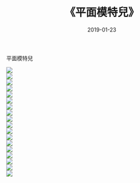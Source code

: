 ﻿---
layout: post
title:  《平面模特兒》
date:   2019-01-23
img: http://img.660000.xyz/Sharelink/唯美/2019/平面模特兒/000.jpg
categories: [美女, 清纯, 唯美]
---

平面模特兒

  ![](http://img.660000.xyz/Sharelink/唯美/2019/平面模特兒/001.jpg) <br> ![](http://img.660000.xyz/Sharelink/唯美/2019/平面模特兒/002.jpg) <br> ![](http://img.660000.xyz/Sharelink/唯美/2019/平面模特兒/003.jpg) <br> ![](http://img.660000.xyz/Sharelink/唯美/2019/平面模特兒/004.jpg) <br> ![](http://img.660000.xyz/Sharelink/唯美/2019/平面模特兒/005.jpg) <br> ![](http://img.660000.xyz/Sharelink/唯美/2019/平面模特兒/006.jpg) <br> ![](http://img.660000.xyz/Sharelink/唯美/2019/平面模特兒/007.jpg) <br> ![](http://img.660000.xyz/Sharelink/唯美/2019/平面模特兒/008.jpg) <br> ![](http://img.660000.xyz/Sharelink/唯美/2019/平面模特兒/009.jpg) <br> ![](http://img.660000.xyz/Sharelink/唯美/2019/平面模特兒/010.jpg) <br> ![](http://img.660000.xyz/Sharelink/唯美/2019/平面模特兒/011.jpg) <br> ![](http://img.660000.xyz/Sharelink/唯美/2019/平面模特兒/012.jpg) <br> ![](http://img.660000.xyz/Sharelink/唯美/2019/平面模特兒/013.jpg) <br> ![](http://img.660000.xyz/Sharelink/唯美/2019/平面模特兒/014.jpg) <br> ![](http://img.660000.xyz/Sharelink/唯美/2019/平面模特兒/015.jpg) <br> ![](http://img.660000.xyz/Sharelink/唯美/2019/平面模特兒/016.jpg) <br> ![](http://img.660000.xyz/Sharelink/唯美/2019/平面模特兒/017.jpg) <br> ![](http://img.660000.xyz/Sharelink/唯美/2019/平面模特兒/018.jpg) <br>
